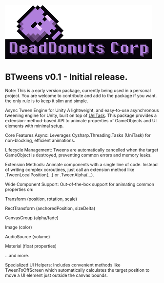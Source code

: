 ![alt text](https://github.com/staledonuts/Deaddonut-se/blob/main/docs/images/DeadDonuts-Corp-banner.png "DeadDonuts Corp")

# BTweens v0.1 - Initial release.

Note: This is a early version package, currently being used in a personal project. You are welcome to contribute and add to the package if you want. the only rule is to keep it slim and simple.

Async Tween Engine for Unity
A lightweight, and easy-to-use asynchronous tweening engine for Unity, built on top of [UniTask](https://github.com/Cysharp/UniTask). This package provides a extension-method-based API to animate properties of GameObjects and UI elements with minimal setup.

Core Features
Async: Leverages Cysharp.Threading.Tasks (UniTask) for non-blocking, efficient animations.

Lifecycle Management: Tweens are automatically cancelled when the target GameObject is destroyed, preventing common errors and memory leaks.

Extension Methods: Animate components with a single line of code. Instead of writing complex coroutines, just call an extension method like .TweenLocalPosition(...) or .TweenAlpha(...).

Wide Component Support: Out-of-the-box support for animating common properties on:

Transform (position, rotation, scale)

RectTransform (anchoredPosition, sizeDelta)

CanvasGroup (alpha/fade)

Image (color)

AudioSource (volume)

Material (float properties)

...and more.

Specialized UI Helpers: Includes convenient methods like TweenToOffScreen which automatically calculates the target position to move a UI element just outside the canvas bounds.